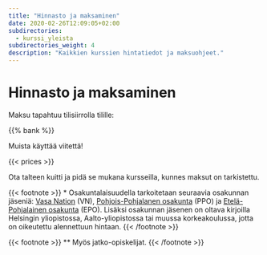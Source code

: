 ```yaml
---
title: "Hinnasto ja maksaminen"
date: 2020-02-26T12:09:05+02:00
subdirectories:
  - kurssi_yleista
subdirectories_weight: 4
description: "Kaikkien kurssien hintatiedot ja maksuohjeet."
---
```

# Hinnasto ja maksaminen

Maksu tapahtuu tilisiirrolla tilille:

{{% bank %}}

Muista käyttää viitettä!

{{< prices >}}

Ota talteen kuitti ja pidä se mukana kursseilla, kunnes maksut on tarkistettu.

{{< footnote >}}
\* Osakuntalaisuudella tarkoitetaan seuraavia osakunnan jäseniä: [Vasa Nation](http://vasa.nation.fi) (VN), [Pohjois-Pohjalanen osakunta](http://pohjoispohjalaiset.fi) (PPO) ja [Etelä-Pohjalainen osakunta](http://epo.osakunta.fi) (EPO). Lisäksi osakunnan jäsenen on oltava kirjoilla Helsingin yliopistossa, Aalto-yliopistossa tai muussa korkeakoulussa, jotta on oikeutettu alennettuun hintaan.
{{< /footnote >}}

{{< footnote >}}
\*\* Myös jatko-opiskelijat.
{{< /footnote >}}
